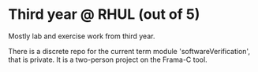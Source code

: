 # Third year @ RHUL (out of 5)
Mostly lab and exercise work from third year.

There is a discrete repo for the current term module 'softwareVerification', that is private. It is a two-person project on the Frama-C tool.  

